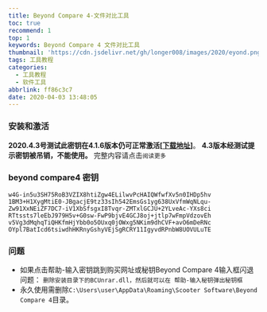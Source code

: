 ```yaml
---
title: Beyond Compare 4-文件对比工具
toc: true
recommend: 1
top: 1
keywords: Beyond Compare 4 文件对比工具
thumbnail: 'https://cdn.jsdelivr.net/gh/longer008/images/2020/eyond.png'
tags: 工具教程
categories:
  - 工具教程
  - 软件工具
abbrlink: ff86c3c7
date: 2020-04-03 13:48:05
---
```

### 安装和激活
**2020.4.3号测试此密钥在4.1.6版本仍可正常激活[[下载地址](https://www.lanzous.com/iay9bpe)]**。
**4.3版本经测试提示密钥被吊销，不能使用。**
完整内容请点击`阅读更多`
<!-- more -->
### beyond compare4 密钥
```>folded
w4G-in5u3SH75RoB3VZIX8htiZgw4ELilwvPcHAIQWfwfXv5n0IHDp5hv
1BM3+H1XygMtiE0-JBgacjE9tz33sIh542EmsGs1yg638UxVfmWqNLqu-
Zw91XxNEiZF7DC7-iV1XbSfsgxI8Tvqr-ZMTxlGCJU+2YLveAc-YXs8ci
RTtssts7leEbJ979H5v+G0sw-FwP9bjvE4GCJ8oj+jtlp7wFmpVdzovEh
v5Vg3dMqhqTiQHKfmHjYbb0o5OUxq0jOWxg5NKim9dhCVF+avO6mDeRNc
OYpl7BatIcd6tsiwdhHKRnyGshyVEjSgRCRY11IgyvdRPnbW8UOVULuTE
```
### 问题
- 如果点击帮助-输入密钥跳到购买网址或秘钥Beyond Compare 4输入框闪退问题：
`删除安装目录下的BCUnrar.dll，然后就可以在 帮助-输入秘钥弹出秘钥框`
- 永久使用需删除`C:\Users\user\AppData\Roaming\Scooter Software\Beyond Compare 4`目录。


